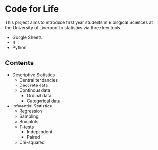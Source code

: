 # Code for Life

This project aims to introduce first year students in Biological Sciences at the University of Liverpool to statistics via three key tools.

  + Google Sheets
  + R
  + Python

## Contents

  + Descriptive Statistics
    - Central tendancies
    - Descrete data 
    - Continous data
      + Ordinal data 
      + Categorical data
  + Inferential Statistics
    - Regression
    - Sampling
    - Box plots
    - T-tests
      + Independent
      + Paired
    - Chi-squared


